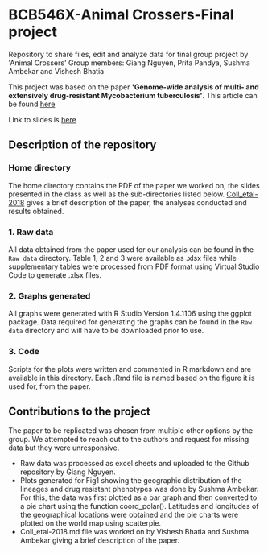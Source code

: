 # BCB546X-Animal Crossers-Final project
Repository to share files, edit and analyze data for final group project by 'Animal Crossers'
Group members: Giang Nguyen, Prita Pandya, Sushma Ambekar and Vishesh Bhatia

This project was based on the paper **'Genome-wide analysis of multi- and extensively drug-resistant Mycobacterium tuberculosis'**. 
This article can be found [here](https://www.nature.com/articles/s41588-017-0029-0)

Link to slides is [here](https://docs.google.com/presentation/d/1OJUet5GiwK73JQydTlY5F9cYvHcFAhv6V80tJf5jthI/edit?usp=sharing)

## Description of the repository

### Home directory
The home directory contains the PDF of the paper we worked on, the slides presented in the class as well as the sub-directories listed below. [Coll_etal-2018](https://github.com/cancerianvscancer/BCB546--FINAL-GROUP-PROJECT/blob/main/Coll_etal-2018.md) gives a brief description of the paper, the analyses conducted and results obtained.

### 1. Raw data
All data obtained from the paper used for our analysis can be found in the `Raw data` directory. Table 1, 2 and 3 were available as .xlsx files while supplementary tables were processed from PDF format using Virtual Studio Code to generate .xlsx files.

### 2. Graphs generated
All graphs were generated with R Studio Version 1.4.1106 using the ggplot package. Data required for generating the graphs can be found in the `Raw data` directory and will have to be downloaded prior to use.

### 3. Code
Scripts for the plots were written and commented in R markdown and are available in this directory. Each .Rmd file is named based on the figure it is used for, from the paper.

## Contributions to the project
The paper to be replicated was chosen from multiple other options by the group. We attempted to reach out to the authors and request for missing data but they were unresponsive.
- Raw data was processed as excel sheets and uploaded to the Github repository by Giang Nguyen.
- Plots generated for Fig1 showing the geographic distribution of the lineages and drug resistant phenotypes was done by Sushma Ambekar. For this, the data was first plotted as a bar graph and then converted to a pie chart using the function coord_polar(). Latitudes and longitudes of the geographical locations were obtained and the pie charts were plotted on the world map using scatterpie.
- Coll_etal-2018.md file was worked on by Vishesh Bhatia and Sushma Ambekar giving a brief description of the paper.
